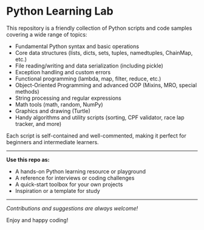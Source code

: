 # Python Learning Lab

This repository is a friendly collection of Python scripts and code samples covering a wide range of topics:

- Fundamental Python syntax and basic operations  
- Core data structures (lists, dicts, sets, tuples, namedtuples, ChainMap, etc.)  
- File reading/writing and data serialization (including pickle)  
- Exception handling and custom errors  
- Functional programming (lambda, map, filter, reduce, etc.)  
- Object-Oriented Programming and advanced OOP (Mixins, MRO, special methods)  
- String processing and regular expressions  
- Math tools (math, random, NumPy)  
- Graphics and drawing (Turtle)  
- Handy algorithms and utility scripts (sorting, CPF validator, race lap tracker, and more)

Each script is self-contained and well-commented, making it perfect for beginners and intermediate learners.

---

**Use this repo as:**
- A hands-on Python learning resource or playground  
- A reference for interviews or coding challenges  
- A quick-start toolbox for your own projects  
- Inspiration or a template for study

---

_Contributions and suggestions are always welcome!_

Enjoy and happy coding! 
